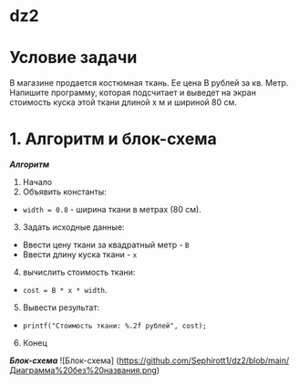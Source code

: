 # dz2
# Условие задачи
В магазине продается костюмная ткань. Ее цена В рублей за кв. Метр. Напишите
программу, которая подсчитает и выведет на экран стоимость куска этой ткани длиной
х м и шириной 80 см.
# 1. Алгоритм и блок-схема
***Алгоритм***
1. Начало
2. Объявить константы:
  - `width = 0.8` - ширина ткани в метрах (80 см).
    
3. Задать исходные данные:
  - Ввести цену ткани за квадратный метр - `B`
  - Ввести длину куска ткани - `x`
4. вычислить стоимость ткани:
  - `cost = B * x * width`.
5. Вывести результат:
  - `printf("Стоимость ткани: %.2f рублей", cost);`
6. Конец

 ***Блок-схема***
 ![Блок-схема] (https://github.com/Sephirott1/dz2/blob/main/Диаграмма%20без%20названия.png)
